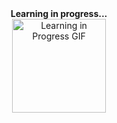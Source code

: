<div align="center">
  <strong>Learning in progress...</strong><br>
  <img src="https://github.com/user-attachments/assets/d9458de2-d234-47df-acb8-6a70b5cacaf8" 
       alt="Learning in Progress GIF" width="150">
</div>

